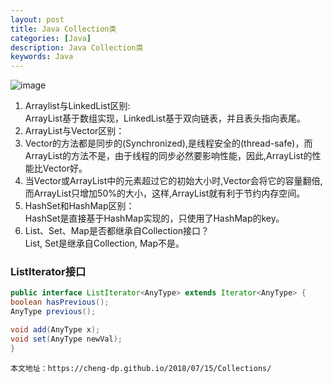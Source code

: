 ```yaml
---
layout: post
title: Java Collection类
categories: [Java]
description: Java Collection类
keywords: Java
---
```


![image](https://pictures-1255802956.cos.ap-chengdu.myqcloud.com/youdao_JavaFundation/JavaCollection.jpeg)

1. Arraylist与LinkedList区别:  
ArrayList基于数组实现，LinkedList基于双向链表，并且表头指向表尾。
2. ArrayList与Vector区别：
1. Vector的方法都是同步的(Synchronized),是线程安全的(thread-safe)，而ArrayList的方法不是，由于线程的同步必然要影响性能，因此,ArrayList的性能比Vector好。 
2. 当Vector或ArrayList中的元素超过它的初始大小时,Vector会将它的容量翻倍,而ArrayList只增加50%的大小，这样,ArrayList就有利于节约内存空间。
3. HashSet和HashMap区别：  
HashSet是直接基于HashMap实现的，只使用了HashMap的key。
4. List、Set、Map是否都继承自Collection接口？  
List, Set是继承自Collection, Map不是。

### ListIterator接口

```java
public interface ListIterator<AnyType> extends Iterator<AnyType> {
boolean hasPrevious();
AnyType previous();

void add(AnyType x);
void set(AnyType newVal);
}
```
 
```
本文地址：https://cheng-dp.github.io/2018/07/15/Collections/
```
 
